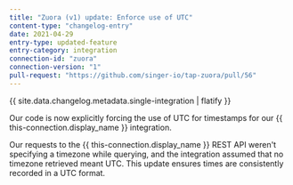 ```yaml
---
title: "Zuora (v1) update: Enforce use of UTC"
content-type: "changelog-entry"
date: 2021-04-29
entry-type: updated-feature
entry-category: integration
connection-id: "zuora"
connection-version: "1"
pull-request: "https://github.com/singer-io/tap-zuora/pull/56"
---
```

{{ site.data.changelog.metadata.single-integration | flatify }}

Our code is now explicitly forcing the use of UTC for timestamps for our {{ this-connection.display_name }} integration.

Our requests to the {{ this-connection.display_name }} REST API weren't specifying a timezone while querying, and the integration assumed that no timezone retrieved meant UTC.  This update ensures times are consistently recorded in a UTC format.